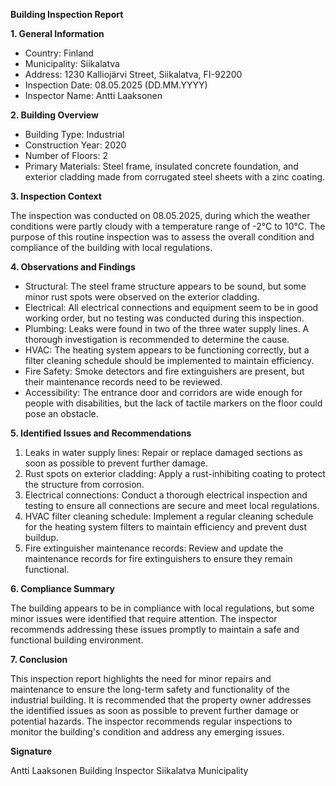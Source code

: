 **Building Inspection Report**

**1. General Information**

* Country: Finland
* Municipality: Siikalatva
* Address: 1230 Kalliojärvi Street, Siikalatva, FI-92200
* Inspection Date: 08.05.2025 (DD.MM.YYYY)
* Inspector Name: Antti Laaksonen

**2. Building Overview**

* Building Type: Industrial
* Construction Year: 2020
* Number of Floors: 2
* Primary Materials: Steel frame, insulated concrete foundation, and exterior cladding made from corrugated steel sheets with a zinc coating.

**3. Inspection Context**

The inspection was conducted on 08.05.2025, during which the weather conditions were partly cloudy with a temperature range of -2°C to 10°C. The purpose of this routine inspection was to assess the overall condition and compliance of the building with local regulations.

**4. Observations and Findings**

* Structural: The steel frame structure appears to be sound, but some minor rust spots were observed on the exterior cladding.
* Electrical: All electrical connections and equipment seem to be in good working order, but no testing was conducted during this inspection.
* Plumbing: Leaks were found in two of the three water supply lines. A thorough investigation is recommended to determine the cause.
* HVAC: The heating system appears to be functioning correctly, but a filter cleaning schedule should be implemented to maintain efficiency.
* Fire Safety: Smoke detectors and fire extinguishers are present, but their maintenance records need to be reviewed.
* Accessibility: The entrance door and corridors are wide enough for people with disabilities, but the lack of tactile markers on the floor could pose an obstacle.

**5. Identified Issues and Recommendations**

1. Leaks in water supply lines: Repair or replace damaged sections as soon as possible to prevent further damage.
2. Rust spots on exterior cladding: Apply a rust-inhibiting coating to protect the structure from corrosion.
3. Electrical connections: Conduct a thorough electrical inspection and testing to ensure all connections are secure and meet local regulations.
4. HVAC filter cleaning schedule: Implement a regular cleaning schedule for the heating system filters to maintain efficiency and prevent dust buildup.
5. Fire extinguisher maintenance records: Review and update the maintenance records for fire extinguishers to ensure they remain functional.

**6. Compliance Summary**

The building appears to be in compliance with local regulations, but some minor issues were identified that require attention. The inspector recommends addressing these issues promptly to maintain a safe and functional building environment.

**7. Conclusion**

This inspection report highlights the need for minor repairs and maintenance to ensure the long-term safety and functionality of the industrial building. It is recommended that the property owner addresses the identified issues as soon as possible to prevent further damage or potential hazards. The inspector recommends regular inspections to monitor the building's condition and address any emerging issues.

**Signature**

Antti Laaksonen
Building Inspector
Siikalatva Municipality